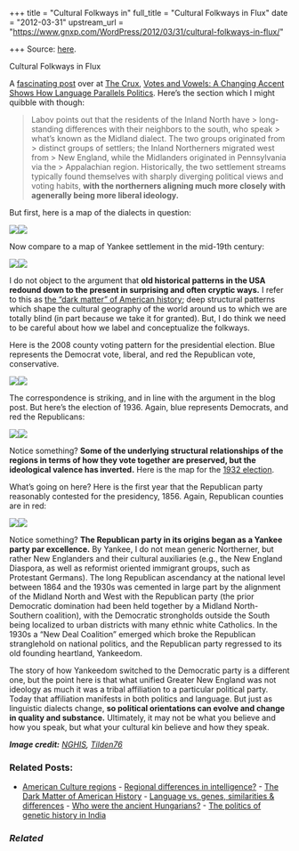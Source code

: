 +++
title = "Cultural Folkways in"
full_title = "Cultural Folkways in Flux"
date = "2012-03-31"
upstream_url = "https://www.gnxp.com/WordPress/2012/03/31/cultural-folkways-in-flux/"

+++
Source: [here](https://www.gnxp.com/WordPress/2012/03/31/cultural-folkways-in-flux/).

Cultural Folkways in Flux

A [fascinating post](http://blogs.discovermagazine.com/crux/2012/03/28/votes-and-vowels-a-changing-accent-shows-how-language-parallels-politics/) over at [The Crux](http://blogs.discovermagazine.com/crux/2012/03/28/votes-and-vowels-a-changing-accent-shows-how-language-parallels-politics/), [Votes and Vowels: A Changing Accent Shows How Language Parallels Politics](http://blogs.discovermagazine.com/crux/2012/03/28/votes-and-vowels-a-changing-accent-shows-how-language-parallels-politics/). Here’s the section which I might quibble with though:

> Labov points out that the residents of the Inland North have > long-standing differences with their neighbors to the south, who speak > what’s known as the Midland dialect. The two groups originated from > distinct groups of settlers; the Inland Northerners migrated west from > New England, while the Midlanders originated in Pennsylvania via the > Appalachian region. Historically, the two settlement streams typically found themselves with sharply diverging political views and voting habits, **with the northerners aligning much more closely with agenerally being more liberal ideology.**

But first, here is a map of the dialects in question:

[![](https://i0.wp.com/blogs.discovermagazine.com/gnxp/files/2012/03/North-American-Dialects-e1332957056398-300x215.png?resize=300%2C215)![](https://i0.wp.com/blogs.discovermagazine.com/gnxp/files/2012/03/North-American-Dialects-e1332957056398-300x215.png?resize=300%2C215)](https://i0.wp.com/blogs.discovermagazine.com/gnxp/files/2012/03/North-American-Dialects-e1332957056398.png)



  
Now compare to a map of Yankee settlement in the mid-19th century:

[![](https://i0.wp.com/blogs.discovermagazine.com/gnxp/files/2012/03/greaterNewEngland-300x211.png?resize=300%2C211)![](https://i0.wp.com/blogs.discovermagazine.com/gnxp/files/2012/03/greaterNewEngland-300x211.png?resize=300%2C211)](https://i0.wp.com/blogs.discovermagazine.com/gnxp/files/2012/03/greaterNewEngland.png)

I do not object to the argument that **old historical patterns in the USA redound down to the present in surprising and often cryptic ways.** I refer to this as [the “dark matter” of American history](https://www.gnxp.com/wp/2011/01/27/the-american-historical-dark-matter/); deep structural patterns which shape the cultural geography of the world around us to which we are totally blind (in part because we take it for granted). But, I do think we need to be careful about how we label and conceptualize the folkways.

Here is the 2008 county voting pattern for the presidential election. Blue represents the Democrat vote, liberal, and red the Republican vote, conservative.

[![](https://i0.wp.com/blogs.discovermagazine.com/gnxp/files/2012/03/800px-2008prescountymap-300x195.png?resize=300%2C195)![](https://i0.wp.com/blogs.discovermagazine.com/gnxp/files/2012/03/800px-2008prescountymap-300x195.png?resize=300%2C195)](https://i0.wp.com/blogs.discovermagazine.com/gnxp/files/2012/03/800px-2008prescountymap.png)

The correspondence is striking, and in line with the argument in the blog post. But here’s the election of 1936. Again, blue represents Democrats, and red the Republicans:

[![](https://i0.wp.com/blogs.discovermagazine.com/gnxp/files/2012/03/800px-1936prescountymap2-300x195.png?resize=300%2C195)![](https://i0.wp.com/blogs.discovermagazine.com/gnxp/files/2012/03/800px-1936prescountymap2-300x195.png?resize=300%2C195)](https://i0.wp.com/blogs.discovermagazine.com/gnxp/files/2012/03/800px-1936prescountymap2.png)

Notice something? **Some of the underlying structural relationships of the regions in terms of how they vote together are preserved, but the ideological valence has inverted.** Here is the map for the [1932 election](https://en.wikipedia.org/wiki/File:1932prescountymap.PNG).

What’s going on here? Here is the first year that the Republican party reasonably contested for the presidency, 1856. Again, Republican counties are in red:

[![](https://i0.wp.com/blogs.discovermagazine.com/gnxp/files/2012/03/763px-PresidentialCounty1856.gif?resize=458%2C360)![](https://i0.wp.com/blogs.discovermagazine.com/gnxp/files/2012/03/763px-PresidentialCounty1856.gif?resize=458%2C360)](https://i0.wp.com/blogs.discovermagazine.com/gnxp/files/2012/03/763px-PresidentialCounty1856.gif)

Notice something? **The Republican party in its origins began as a Yankee party par excellence.** By Yankee, I do not mean generic Northerner, but rather New Englanders and their cultural auxiliaries (e.g., the New England Diaspora, as well as reformist oriented immigrant groups, such as Protestant Germans). The long Republican ascendancy at the national level between 1864 and the 1930s was cemented in large part by the alignment of the Midland North and West with the Republican party (the prior Democratic domination had been held together by a Midland North-Southern coalition), with the Democratic strongholds outside the South being localized to urban districts with many ethnic white Catholics. In the 1930s a “New Deal Coalition” emerged which broke the Republican stranglehold on national politics, and the Republican party regressed to its old founding heartland, Yankeedom.

The story of how Yankeedom switched to the Democratic party is a different one, but the point here is that what unified Greater New England was not ideology as much it was a tribal affiliation to a particular political party. Today that affiliation manifests in both politics and language. But just as linguistic dialects change, **so political orientations can evolve and change in quality and substance.** Ultimately, it may not be what you believe and how you speak, but what your cultural kin believe and how they speak.

***Image credit:** [NGHIS](https://en.wikipedia.org/wiki/File:PresidentialCounty1856.gif), [Tilden76](https://en.wikipedia.org/wiki/File:1932prescountymap.PNG)*

### Related Posts:

- [American Culture
  regions](https://www.gnxp.com/WordPress/2008/11/15/american-culture-regions/) - [Regional differences in
  intelligence?](https://www.gnxp.com/WordPress/2008/07/15/regional-differences-in-intelligence/) - [The Dark Matter of American
  History](https://www.gnxp.com/WordPress/2009/12/01/the-dark-matter-of-american-history/) - [Language vs. genes, similarities &
  differences](https://www.gnxp.com/WordPress/2008/10/31/language-vs-genes-similarities-differences/) - [Who were the ancient
  Hungarians?](https://www.gnxp.com/WordPress/2007/07/18/who-were-the-ancient-hungarians/) - [The politics of genetic history in
  India](https://www.gnxp.com/WordPress/2009/09/24/the-politics-of-genetic-history-in-india/)

### *Related*

[](https://www.addtoany.com/add_to/facebook?linkurl=https%3A%2F%2Fwww.gnxp.com%2FWordPress%2F2012%2F03%2F31%2Fcultural-folkways-in-flux%2F&linkname=Cultural%20Folkways%20in%20Flux "Facebook")[](https://www.addtoany.com/add_to/twitter?linkurl=https%3A%2F%2Fwww.gnxp.com%2FWordPress%2F2012%2F03%2F31%2Fcultural-folkways-in-flux%2F&linkname=Cultural%20Folkways%20in%20Flux "Twitter")[](https://www.addtoany.com/add_to/email?linkurl=https%3A%2F%2Fwww.gnxp.com%2FWordPress%2F2012%2F03%2F31%2Fcultural-folkways-in-flux%2F&linkname=Cultural%20Folkways%20in%20Flux "Email")[](https://www.addtoany.com/share)
